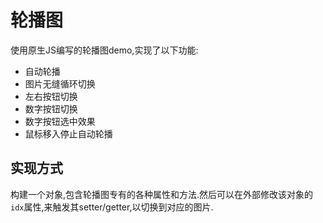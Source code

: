 # 轮播图

使用原生JS编写的轮播图demo,实现了以下功能:
+ 自动轮播
+ 图片无缝循环切换
+ 左右按钮切换
+ 数字按钮切换
+ 数字按钮选中效果
+ 鼠标移入停止自动轮播

## 实现方式

构建一个对象,包含轮播图专有的各种属性和方法.然后可以在外部修改该对象的`idx`属性,来触发其setter/getter,以切换到对应的图片.


